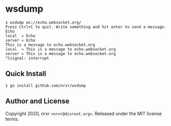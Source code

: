 # wsdump

```console
❯ wsdump ws://echo.websocket.org/
Press Ctrl+C to quit. Write something and hit enter to send a message.
Echo
local  » Echo
server « Echo
This is a message to echo.websocket.org
local  » This is a message to echo.websocket.org
server « This is a message to echo.websocket.org
^Csignal: interrupt
```

## Quick Install

```console
❯ go install github.com/nrxr/wsdump
```

## Author and License

Copyright 2020, nrxr `<nrxr@disroot.org>`. Released under the MIT license terms.
